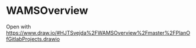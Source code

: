 # WAMSOverview

Open with https://www.draw.io/#HJTSvejda%2FWAMSOverview%2Fmaster%2FPlanOfGitlabProjects.drawio
